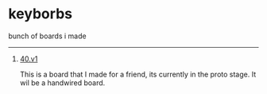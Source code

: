 # keyborbs
bunch of boards i made

--------------------
1) [40.v1](https://github.com/srinivasan-sharan/keyborbs/tree/main/40.v1)
   
   This is a board that I made for a friend, its currently in the proto stage.
   It wil be a handwired board.

